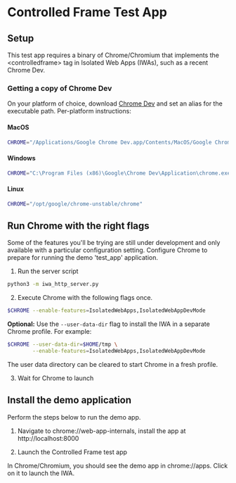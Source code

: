 # Controlled Frame Test App

## Setup

This test app requires a binary of Chrome/Chromium that implements the
\<controlledframe\> tag in Isolated Web Apps (IWAs), such as a recent
Chrome Dev.

### Getting a copy of Chrome Dev

On your platform of choice, download
[Chrome Dev](https://www.google.com/chrome/dev/) and set an alias for the
executable path. Per-platform instructions:

#### MacOS

```sh
CHROME="/Applications/Google Chrome Dev.app/Contents/MacOS/Google Chrome Dev"
```

#### Windows

```sh
CHROME="C:\Program Files (x86)\Google\Chrome Dev\Application\chrome.exe"
```

#### Linux

```sh
CHROME="/opt/google/chrome-unstable/chrome"
```

## Run Chrome with the right flags

Some of the features you'll be trying are still under development and only
available with a particular configuration setting. Configure Chrome to prepare
for running the demo 'test_app' application.

1. Run the server script

```sh
python3 -m iwa_http_server.py
```

2. Execute Chrome with the following flags once.

```sh
$CHROME --enable-features=IsolatedWebApps,IsolatedWebAppDevMode
```

**Optional:** Use the `--user-data-dir` flag to install the IWA in a separate
Chrome profile. For example:

```sh
$CHROME --user-data-dir=$HOME/tmp \
        --enable-features=IsolatedWebApps,IsolatedWebAppDevMode
```

The user data directory can be cleared to start Chrome in a fresh profile.

3. Wait for Chrome to launch

## Install the demo application

Perform the steps below to run the demo app.

1. Navigate to chrome://web-app-internals, install the app at http://localhost:8000

2. Launch the Controlled Frame test app

In Chrome/Chromium, you should see the demo app in chrome://apps. Click on it
to launch the IWA.

